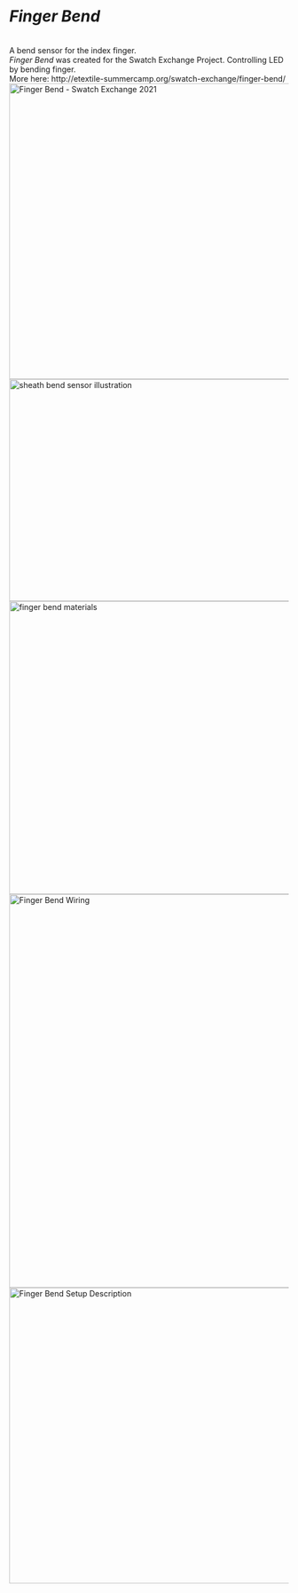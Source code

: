 <h1><i>Finger Bend</i></h1>
<br>
A bend sensor for the index finger.
<br>
<i>Finger Bend</i> was created for the Swatch Exchange Project. 
Controlling LED by bending finger. 
<br>
More here: http://etextile-summercamp.org/swatch-exchange/finger-bend/ 

<br>

<img src="https://live.staticflickr.com/65535/51012993181_3c31128306_c.jpg" width="800" height="533" alt="Finger Bend - Swatch Exchange 2021">
<br>
<img src="https://live.staticflickr.com/65535/50811355542_971ce2c7aa_c.jpg" width="800" height="400" alt="sheath bend sensor illustration">
<br>
<img src="https://live.staticflickr.com/65535/51015299827_bb6329da85_c.jpg" width="800" height="528" alt="finger bend materials">
<br>
<img src="https://live.staticflickr.com/65535/51016546058_29b8f18090_c.jpg" width="800" height="709" alt="Finger Bend Wiring">
<br>
<img src="https://live.staticflickr.com/65535/51015456141_8c3c185535_c.jpg" width="800" height="533" alt="Finger Bend Setup Description">
<br>
